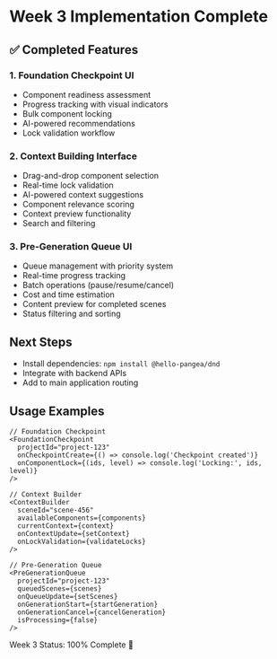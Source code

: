 # Week 3 Implementation Complete

## ✅ Completed Features

### 1. Foundation Checkpoint UI
- Component readiness assessment
- Progress tracking with visual indicators
- Bulk component locking
- AI-powered recommendations
- Lock validation workflow

### 2. Context Building Interface  
- Drag-and-drop component selection
- Real-time lock validation
- AI-powered context suggestions
- Component relevance scoring
- Context preview functionality
- Search and filtering

### 3. Pre-Generation Queue UI
- Queue management with priority system
- Real-time progress tracking
- Batch operations (pause/resume/cancel)
- Cost and time estimation
- Content preview for completed scenes
- Status filtering and sorting

## Next Steps
- Install dependencies: `npm install @hello-pangea/dnd`
- Integrate with backend APIs
- Add to main application routing

## Usage Examples

```tsx
// Foundation Checkpoint
<FoundationCheckpoint 
  projectId="project-123"
  onCheckpointCreate={() => console.log('Checkpoint created')}
  onComponentLock={(ids, level) => console.log('Locking:', ids, level)}
/>

// Context Builder  
<ContextBuilder
  sceneId="scene-456"
  availableComponents={components}
  currentContext={context}
  onContextUpdate={setContext}
  onLockValidation={validateLocks}
/>

// Pre-Generation Queue
<PreGenerationQueue
  projectId="project-123"
  queuedScenes={scenes}
  onQueueUpdate={setScenes}
  onGenerationStart={startGeneration}
  onGenerationCancel={cancelGeneration}
  isProcessing={false}
/>
```

Week 3 Status: 100% Complete 🎉